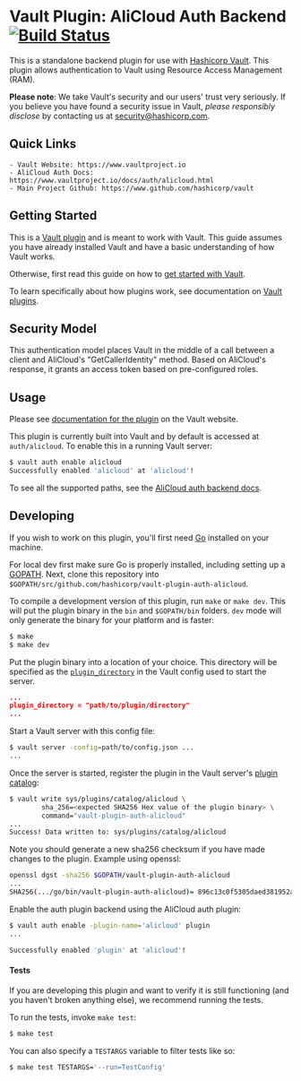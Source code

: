 # Vault Plugin: AliCloud Auth Backend [![Build Status](https://travis-ci.org/hashicorp/vault-plugin-auth-alicloud.svg?branch=master)](https://travis-ci.org/hashicorp/vault-plugin-auth-alicloud)

This is a standalone backend plugin for use with [Hashicorp Vault](https://www.github.com/hashicorp/vault).
This plugin allows authentication to Vault using Resource Access Management (RAM).

**Please note**: We take Vault's security and our users' trust very seriously. If you believe you have found a security issue in Vault, _please responsibly disclose_ by contacting us at [security@hashicorp.com](mailto:security@hashicorp.com).

## Quick Links
    - Vault Website: https://www.vaultproject.io
    - AliCloud Auth Docs: https://www.vaultproject.io/docs/auth/alicloud.html
    - Main Project Github: https://www.github.com/hashicorp/vault

## Getting Started

This is a [Vault plugin](https://www.vaultproject.io/docs/internals/plugins.html)
and is meant to work with Vault. This guide assumes you have already installed Vault
and have a basic understanding of how Vault works.

Otherwise, first read this guide on how to [get started with Vault](https://www.vaultproject.io/intro/getting-started/install.html).

To learn specifically about how plugins work, see documentation on [Vault plugins](https://www.vaultproject.io/docs/internals/plugins.html).

## Security Model

This authentication model places Vault in the middle of a call between a client and AliCloud's "GetCallerIdentity" method. Based on AliCloud's response, it grants an access token based on pre-configured roles.

## Usage

Please see [documentation for the plugin](https://www.vaultproject.io/docs/auth/alicloud.html)
on the Vault website.

This plugin is currently built into Vault and by default is accessed
at `auth/alicloud`. To enable this in a running Vault server:

```sh
$ vault auth enable alicloud
Successfully enabled 'alicloud' at 'alicloud'!
```

To see all the supported paths, see the [AliCloud auth backend docs](https://www.vaultproject.io/docs/auth/alicloud.html).

## Developing

If you wish to work on this plugin, you'll first need
[Go](https://www.golang.org) installed on your machine.

For local dev first make sure Go is properly installed, including
setting up a [GOPATH](https://golang.org/doc/code.html#GOPATH).
Next, clone this repository into
`$GOPATH/src/github.com/hashicorp/vault-plugin-auth-alicloud`.

To compile a development version of this plugin, run `make` or `make dev`.
This will put the plugin binary in the `bin` and `$GOPATH/bin` folders. `dev`
mode will only generate the binary for your platform and is faster:

```sh
$ make
$ make dev
```

Put the plugin binary into a location of your choice. This directory
will be specified as the [`plugin_directory`](https://www.vaultproject.io/docs/configuration/index.html#plugin_directory)
in the Vault config used to start the server.

```json
...
plugin_directory = "path/to/plugin/directory"
...
```

Start a Vault server with this config file:
```sh
$ vault server -config=path/to/config.json ...
...
```

Once the server is started, register the plugin in the Vault server's [plugin catalog](https://www.vaultproject.io/docs/internals/plugins.html#plugin-catalog):

```sh
$ vault write sys/plugins/catalog/alicloud \
        sha_256=<expected SHA256 Hex value of the plugin binary> \
        command="vault-plugin-auth-alicloud"
...
Success! Data written to: sys/plugins/catalog/alicloud
```

Note you should generate a new sha256 checksum if you have made changes
to the plugin. Example using openssl:

```sh
openssl dgst -sha256 $GOPATH/vault-plugin-auth-alicloud
...
SHA256(.../go/bin/vault-plugin-auth-alicloud)= 896c13c0f5305daed381952a128322e02bc28a57d0c862a78cbc2ea66e8c6fa1
```

Enable the auth plugin backend using the AliCloud auth plugin:

```sh
$ vault auth enable -plugin-name='alicloud' plugin
...

Successfully enabled 'plugin' at 'alicloud'!
```

#### Tests

If you are developing this plugin and want to verify it is still
functioning (and you haven't broken anything else), we recommend
running the tests.

To run the tests, invoke `make test`:

```sh
$ make test
```

You can also specify a `TESTARGS` variable to filter tests like so:

```sh
$ make test TESTARGS='--run=TestConfig'
```
